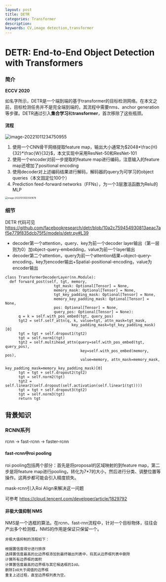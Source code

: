 ```yaml
---
layout: post
title: DETR
categories: Transformer
description:
keywords: CV,image detection,transformer
---
```




# **DETR**: End-to-End Object Detection with Transformers

### 简介

**ECCV 2020**

如名字所示，DETR是一个端到端的基于transformer的目标检测网络。在本文之前，目标检测任务并不是完全端到端的，其流程中需要nms、anchor generation等步骤。DETR通过引入**集合学习**和**transformer**，首次移除了这些瓶颈。



#### 流程
![image-20221011234750955](http://pic.inoodles.online/imgimage-20221011234750955.png)


1. 使用一个CNN骨干网络提取feature map，输出大小通常为$2048*\frac{H}{32}*\frac{W}{32}$，本文实现中采用ResNet-50和ResNet-101
2. 使用一个encoder对前一步提取的feature map进行编码，注意输入的feature map还增加了positional encoding
3. 使用decoder对上述编码结果进行解码，解码器的query为可学习的object queries（本文固定位100个）
4. Prediction feed-forward networks（FFNs），为一个3层激活函数为Relu的MLP



<img src="http://rjlg5clbk.hd-bkt.clouddn.com/imgimage-20221013003541678.png" alt="image-20221013003541678" style="zoom:50%;" />

### 细节

DETR 代码可见 https://github.com/facebookresearch/detr/blob/10a2c759454930813aeac7af5e779f835dcb75f5/models/detr.py#L39

- decoder第一个attention，query、key为前一个decoder layer输出（第一层则为0）加object-query-embedding，value为前一个layer输出
- decoder第二个attention，query为前一个attention结果+object-query-encoding，key为encoder输出+Spatial-positional-encoding，value为encoder输出

```
class TransformerDecoderLayer(nn.Module):
  def forward_post(self, tgt, memory,
                      tgt_mask: Optional[Tensor] = None,
                      memory_mask: Optional[Tensor] = None,
                      tgt_key_padding_mask: Optional[Tensor] = None,
                      memory_key_padding_mask: Optional[Tensor] = None,
                      pos: Optional[Tensor] = None,
                      query_pos: Optional[Tensor] = None):
      q = k = self.with_pos_embed(tgt, query_pos)
      tgt2 = self.self_attn(q, k, value=tgt, attn_mask=tgt_mask,
                              key_padding_mask=tgt_key_padding_mask)[0]
      tgt = tgt + self.dropout1(tgt2)
      tgt = self.norm1(tgt)
      tgt2 = self.multihead_attn(query=self.with_pos_embed(tgt, query_pos),
                                  key=self.with_pos_embed(memory, pos),
                                  value=memory, attn_mask=memory_mask,
                                  key_padding_mask=memory_key_padding_mask)[0]
      tgt = tgt + self.dropout2(tgt2)
      tgt = self.norm2(tgt)
      tgt2 = self.linear2(self.dropout(self.activation(self.linear1(tgt))))
      tgt = tgt + self.dropout3(tgt2)
      tgt = self.norm3(tgt)
      return tgt
```



## 背景知识

### RCNN系列

rcnn -> fast-rcnn -> faster-rcnn

#### fast-rcnn中roi pooling

roi pooling包括两个部分：首先是将proposal的区域映射的到feature map，第二步是将feature map进行pooling，转化为7*7的大小，然后进行分类、调整位置等操作。这两步都可能会引入精度损失。

mask-rcnn引入Roi Align来解决这一问题

可参考 https://cloud.tencent.com/developer/article/1829792

#### 非极大值抑制 NMS

NMS是一个选框的算法。在rcnn、fast-rnn流程中，针对一个目标物体，往往会产出多个检测框，NMS的作用是保证只保留一个。

```
非极大值抑制的流程如下：

根据置信度得分进行排序
选择置信度最高的比边界框添加到最终输出列表中，将其从边界框列表中删除
计算所有边界框的面积
计算置信度最高的边界框与其它候选框的IoU。
删除IoU大于阈值的边界框
重复上述过程，直至边界框列表为空。
```

